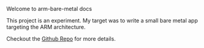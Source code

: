 Welcome to arm-bare-metal docs

This project is an experiment. My target was to write a small bare metal app targeting the ARM architecture.

Checkout the <a href="https://github.com/OdysseyGuy/arm-bare-metal/">Github Repo<a> for more details.

